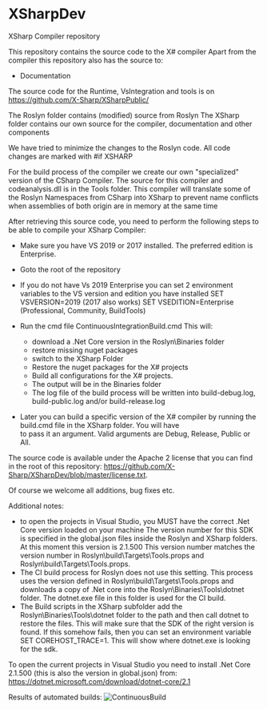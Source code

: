 # XSharpDev
XSharp Compiler repository

This repository contains the source code to the X# compiler
Apart from the compiler this repository also has the source to:
- Documentation

The source code for the Runtime, VsIntegration and tools is on https://github.com/X-Sharp/XSharpPublic/

The Roslyn folder contains (modified) source from Roslyn
The XSharp folder contains our own source for the compiler, documentation  and other components

We have tried to minimize the changes to the Roslyn code. 
All code changes are marked with #if XSHARP

For the build process of the compiler we create our own "specialized" version of the CSharp Compiler. 
The source for this compiler and codeanalysis.dll is in the Tools folder.
This compiler will translate some of the Roslyn Namespaces from <something>CSharp into <Something>XSharp to
prevent name conflicts when assemblies of both origin are in memory at the same time

After retrieving this source code, you need to perform the following steps to be able to compile your XSharp Compiler:

- Make sure you have VS 2019 or 2017 installed. The preferred edition is Enterprise.
- Goto the root of the repository
- If you do not have Vs 2019 Enterprise you can set 2 environment variables to the VS version and edition you have installed
  SET VSVERSION=2019  (2017 also works)
  SET VSEDITION=Enterprise (Professional, Community, BuildTools)
- Run the cmd file ContinuousIntegrationBuild.cmd 
  This will:
  - download a .Net Core version in the Roslyn\Binaries folder
  - restore missing nuget packages
  - switch to the XSharp Folder
  - Restore the nuget packages for the X# projects
  - Build all configurations for the X# projects.
  - The output will be in the Binaries folder
  - The log file of the build process will be written into build-debug.log, build-public.log  and/or build-release.log 
  
- Later you can build a specific version of the X# compiler by running the build.cmd file in the XSharp folder. You will have  
  to pass it an argument. Valid arguments are Debug, Release, Public or All.  
  
The source code is available under the Apache 2 license that you can find in the root of this repository:
https://github.com/X-Sharp/XSharpDev/blob/master/license.txt.

Of course we welcome all additions, bug fixes etc.

Additional notes:
- to open the projects in Visual Studio, you MUST have the correct .Net Core version loaded on your machine 
  The version number for this SDK is specified in the global.json files inside the Roslyn and XSharp folders. 
  At this moment this version is 2.1.500
  This version number matches the version number in Roslyn\build\Targets\Tools.props and Roslyn\build\Targets\Tools.props.
- The CI build process for Roslyn does not use this setting. This process uses the version defined in Roslyn\build\Targets\Tools.props 
  and downloads a copy of .Net core into the Roslyn\Binaries\Tools\dotnet folder. The dotnet.exe file in this folder is used for the CI build.
- The Build scripts in the XSharp subfolder add the Roslyn\Binaries\Tools\dotnet folder to the path and then call dotnet to restore the files.
  This will make sure that the SDK of the right version is found.
  If this somehow fails, then you can set an environment variable SET COREHOST_TRACE=1. This will show where dotnet.exe is looking for the sdk.
    
To open the current projects in Visual Studio you need to install .Net Core 2.1.500 (this is also the version in global.json) from:
https://dotnet.microsoft.com/download/dotnet-core/2.1  


Results of automated builds:
![ContinuousBuild](https://github.com/X-Sharp/XSharpDev/workflows/ContinuousBuild/badge.svg?branch=master)
  

